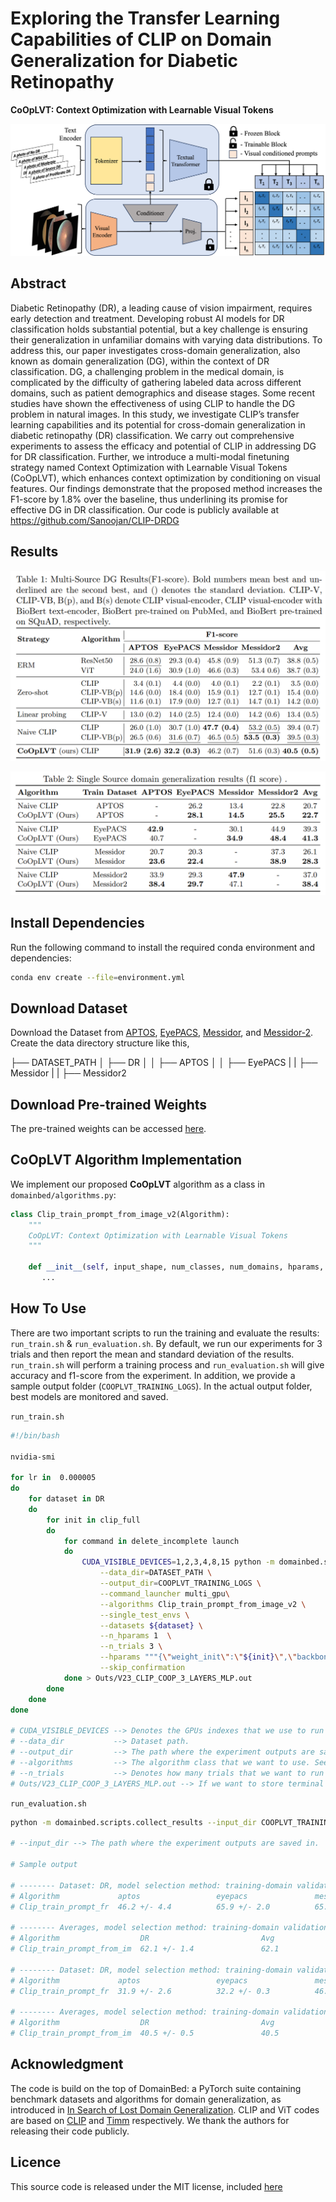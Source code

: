 # Exploring the Transfer Learning Capabilities of CLIP on Domain Generalization for Diabetic Retinopathy

**CoOpLVT: Context Optimization with Learnable Visual Tokens**

![Method](images/architecture.png)

## Abstract

Diabetic Retinopathy (DR), a leading cause of vision impairment, requires early detection and treatment. Developing robust AI models for DR classification holds substantial potential, but a key challenge is ensuring their generalization in unfamiliar domains with varying data distributions. To address this, our paper investigates cross-domain generalization, also known as domain generalization (DG), within the context of DR classification. DG, a challenging problem in the medical domain, is complicated by the difficulty of gathering labeled data across different domains, such as patient demographics and disease stages. Some recent studies have shown the effectiveness of using CLIP to handle the DG problem in natural images. In this study, we investigate CLIP’s transfer learning capabilities and its potential for cross-domain generalization in diabetic retinopathy (DR) classification. We carry out comprehensive experiments to assess the efficacy and potential of CLIP in addressing DG for DR classification. Further, we introduce a multi-modal finetuning strategy named Context Optimization with Learnable Visual Tokens (CoOpLVT), which enhances context optimization by conditioning on visual features. Our findings demonstrate that the proposed method increases the F1-score by 1.8% over the baseline, thus underlining its promise for effective DG in DR classification. Our code is publicly available at https://github.com/Sanoojan/CLIP-DRDG

## Results

![Table 1](images/table_1.png)

![Table 2](images/table_2.png)

## Install Dependencies

Run the following command to install the required conda environment and dependencies:
```bash
conda env create --file=environment.yml
```

## Download Dataset

Download the Dataset from [APTOS](https://www.kaggle.com/c/aptos2019-blindness-detection), [EyePACS](https://www.kaggle.com/datasets/mariaherrerot/eyepacspreprocess), [Messidor](https://www.adcis.net/en/third-party/messidor/), and [Messidor-2](https://www.adcis.net/en/third-party/messidor2/). Create the data directory structure like this,

├── DATASET_PATH
│   ├── DR
│   │   ├── APTOS
│   │   ├── EyePACS
|   |   ├── Messidor
|   |   ├── Messidor2



## Download Pre-trained Weights

The pre-trained weights can be accessed [here](https://drive.google.com/drive/folders/1w9gG3clV3ZlmhIT88n0QFNM29_rOou8Y?usp=sharing).

## CoOpLVT Algorithm Implementation

We implement our proposed **CoOpLVT** algorithm as a class in `domainbed/algorithms.py`:

```python
class Clip_train_prompt_from_image_v2(Algorithm):
    """
    CoOpLVT: Context Optimization with Learnable Visual Tokens
    """
    
    def __init__(self, input_shape, num_classes, num_domains, hparams, weights_for_balance):
       ...
```

## How To Use

There are two important scripts to run the training and evaluate the results: `run_train.sh` & `run_evaluation.sh`. By default, we run our experiments for 3 trials and then report the mean and standard deviation of the results. `run_train.sh` will perform a training process and `run_evaluation.sh` will give accuracy and f1-score from the experiment. In addition, we provide a sample output folder (`COOPLVT_TRAINING_LOGS`). In the actual output folder, best models are monitored and saved.

`run_train.sh`
``` bash
#!/bin/bash

nvidia-smi

for lr in  0.000005 
do
    for dataset in DR
    do
        for init in clip_full
        do
            for command in delete_incomplete launch
            do
                CUDA_VISIBLE_DEVICES=1,2,3,4,8,15 python -m domainbed.scripts.sweep $command\
                    --data_dir=DATASET_PATH \
                    --output_dir=COOPLVT_TRAINING_LOGS \
                    --command_launcher multi_gpu\
                    --algorithms Clip_train_prompt_from_image_v2 \
                    --single_test_envs \
                    --datasets ${dataset} \
                    --n_hparams 1  \
                    --n_trials 3 \
                    --hparams """{\"weight_init\":\"${init}\",\"backbone\":\"ClipBase\",\"lr\":${lr}}"""\
                    --skip_confirmation
            done > Outs/V23_CLIP_COOP_3_LAYERS_MLP.out
        done
    done
done

# CUDA_VISIBLE_DEVICES --> Denotes the GPUs indexes that we use to run the experiment.
# --data_dir           --> Dataset path.
# --output_dir         --> The path where the experiment outputs are saved in.
# --algorithms         --> The algorithm class that we want to use. See domainbed/algorithms.py to find algorithm variants. CoOpLVT is implemented as Clip_train_prompt_from_image_v2 class.
# --n_trials           --> Denotes how many trials that we want to run the experiment. By default, we set n_trials as 3 to alleviate randomness during training, allowing us to better interprete our experiments.
# Outs/V23_CLIP_COOP_3_LAYERS_MLP.out --> If we want to store terminal outputs.
```

`run_evaluation.sh`
``` bash
python -m domainbed.scripts.collect_results --input_dir COOPLVT_TRAINING_LOGS

# --input_dir --> The path where the experiment outputs are saved in.

# Sample output

# -------- Dataset: DR, model selection method: training-domain validation set
# Algorithm             aptos                 eyepacs               messidor              messidor_2            Avg                  
# Clip_train_prompt_fr  46.2 +/- 4.4          65.9 +/- 2.0          65.5 +/- 0.4          70.6 +/- 0.6          62.1                 

# -------- Averages, model selection method: training-domain validation set
# Algorithm                  DR                         Avg                       
# Clip_train_prompt_from_im  62.1 +/- 1.4               62.1                      

# -------- Dataset: DR, model selection method: training-domain validation set
# Algorithm             aptos                 eyepacs               messidor              messidor_2            Avg                  
# Clip_train_prompt_fr  31.9 +/- 2.6          32.2 +/- 0.3          46.2 +/- 0.7          51.6 +/- 0.3          40.5                 

# -------- Averages, model selection method: training-domain validation set
# Algorithm                  DR                         Avg                       
# Clip_train_prompt_from_im  40.5 +/- 0.5               40.5
```


## Acknowledgment

The code is build on the top of DomainBed: a PyTorch suite containing benchmark datasets and algorithms for domain generalization, as introduced in [In Search of Lost Domain Generalization](https://github.com/facebookresearch/DomainBed). CLIP and ViT codes are based on [CLIP](https://github.com/openai/CLIP) and [Timm](https://github.com/huggingface/pytorch-image-models/tree/main/timm) respectively. We thank the authors for releasing their code publicly.

## Licence
This source code is released under the MIT license, included [here](./LICENSE)
